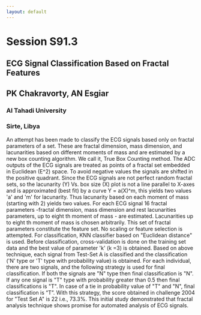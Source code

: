 ```yaml
---
layout: default
---
```


# Session S91.3

## ECG Signal Classification Based on Fractal Features

## PK Chakravorty, AN Esgiar

### Al Tahadi University
### Sirte, Libya

An attempt has been made to classify the ECG signals based only on fractal
parameters of a set. These are fractal dimension, mass dimension, and
lacunarities based on different moments of mass and are estimated by a new box
counting algorithm. We call it, True Box Counting method. The ADC outputs of
the ECG signals are treated as points of a fractal set embedded in Euclidean
(E^2) space. To avoid negative values the signals are shifted in the positive
quadrant. Since the ECG signals are not perfect random fractal sets, so the
lacunarity (Y) Vs. box size (X) plot is not a line parallel to X-axes and is
approximated (best fit) by a curve Y = a(X)^m, this yields two values 'a' and
'm' for lacunarity. Thus lacunarity based on each moment of mass (starting with
2) yields two values. For each ECG signal 16 fractal parameters -fractal
dimension, mass dimension and rest lacunarities parameters, up to eight th
moment of mass - are estimated. Lacunarities up to eight th moment of mass is
chosen arbitrarily. This set of fractal parameters constitute the feature set.
No scaling or feature selection is attempted. For classification, KNN
classifier based on "Euclidean distance" is used. Before classification,
cross-validation is done on the training set data and the best value of
parameter 'k' (k =3) is obtained. Based on above technique, each signal from
Test-Set A is classified and the classification ('N' type or 'T' type with
probability value) is obtained. For each individual, there are two signals, and
the following strategy is used for final classification. If both the signals
are "N" type then final classification is "N". If any one signal is "T" type
with probability greater than 0.5 then final classifications is "T". In case of
a tie in probability value of "T" and "N", final classification is “T”. With
this strategy, the score obtained in challenge 2004 for "Test Set A" is 22
i.e., 73.3%. This initial study demonstrated that fractal analysis technique
shows promise for automated analysis of ECG signals. 
